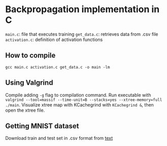 # Backpropagation implementation in C
`main.c`: file that executes training
`get_data.c`: retrieves data from .csv file
`activation.c`: definition of activation functions

## How to compile
`gcc main.c activation.c get_data.c -o main -lm`

## Using Valgrind
Compile adding `-g` flag to compilation command.
Run executable with `valgrind --tool=massif --time-unit=B --stacks=yes --xtree-memory=full ./main`.
Visualize xtree map with KCachegrind with `KCachegrind &`, then open the xtree file.

## Getting MNIST dataset
Download train and test set in .csv format from [text](https://www.kaggle.com/datasets/oddrationale/mnist-in-csv)